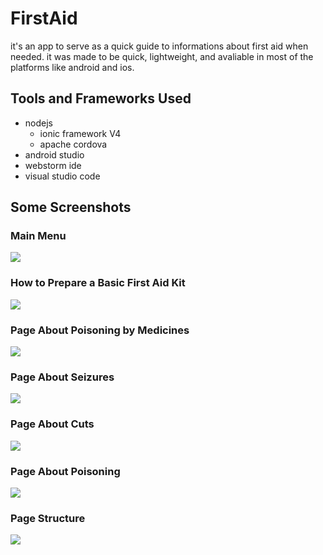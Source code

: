# FirstAid
it's an app to serve as a quick guide to informations about first aid when needed. it was made to be quick, lightweight, and avaliable in most of the platforms like android and ios.

## Tools and Frameworks Used
- nodejs
  - ionic framework V4
  - apache cordova
- android studio
- webstorm ide
- visual studio code

## Some Screenshots

### Main Menu
![](/media/1.jpeg)

### How to Prepare a Basic First Aid Kit
![](/media/2.jpeg)

### Page About Poisoning by Medicines
![](/media/3.jpeg)

### Page About Seizures
![](/media/4.jpeg)

### Page About Cuts
![](/media/5.jpeg)

### Page About Poisoning
![](/media/6.jpeg)

### Page Structure
![](/media/FistAid.png)
